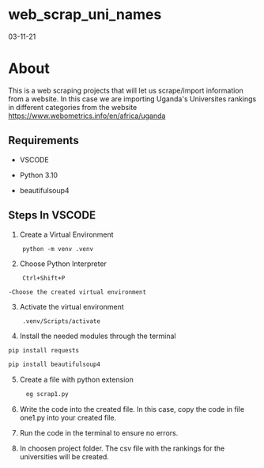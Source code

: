 # web_scrap_uni_names
03-11-21

# About
This is a web scraping projects that will let us scrape/import information from a website. In this case we are importing Uganda's Universites rankings in different categories from the website https://www.webometrics.info/en/africa/uganda

## Requirements
- VSCODE

- Python 3.10

- beautifulsoup4

## Steps In VSCODE

1. Create a Virtual Environment
```
    python -m venv .venv
```

2. Choose Python Interpreter
```
    Ctrl+Shift+P
```

    -Choose the created virtual environment

3. Activate the virtual environment
```
    .venv/Scripts/activate
```
4. Install the needed modules through the terminal
```bash
pip install requests
```
```bash
pip install beautifulsoup4
```
5. Create a file with python extension
```bash
     eg scrap1.py
``` 
6. Write the code into the created file. In this case, copy the code in file one1.py into your created file.

7. Run the code in the terminal to ensure no errors.
 
8. In choosen project folder. The csv file with the rankings for the universities will be created.
